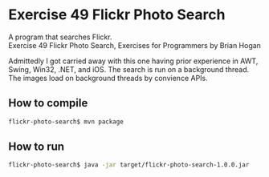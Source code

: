 # Exercise 49 Flickr Photo Search

A program that searches Flickr.  
Exercise 49 Flickr Photo Search, Exercises for Programmers by Brian Hogan

Admittedly I got carried away with this one having prior experience in AWT, Swing, Win32, .NET, and iOS. The search is run on a background thread. The images load on background threads by convience APIs.

## How to compile

```bash
flickr-photo-search$ mvn package
```

## How to run

```bash
flickr-photo-search$ java -jar target/flickr-photo-search-1.0.0.jar
```
